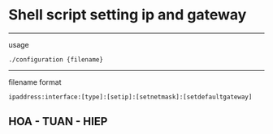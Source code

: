 # Shell script setting ip and gateway #
-------
usage 
<!-- highlight:-d language:console -->
	./configuration {filename}
-------
filename format
<!-- highlight:-d language:console -->
	ipaddress:interface:[type]:[setip]:[setnetmask]:[setdefaultgateway]
## HOA - TUAN - HIEP ##
